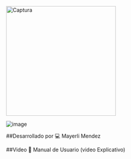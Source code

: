 
<img width="297" alt="Captura" src="https://user-images.githubusercontent.com/74840012/218665208-66be4556-56b9-401a-8ae2-480e81e403c9.PNG">

![image](https://user-images.githubusercontent.com/74840012/218665342-84ded8e7-aede-4452-b1a7-aad8e5f2dd8b.png)

##Desarrollado por 💻
Mayerli Mendez 

##Video 📍
Manual de Usuario (video Explicativo) 
